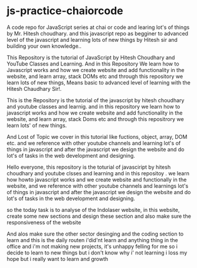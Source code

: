 # js-practice-chaiorcode
A code repo for JavaScript series at chai or code and learing lot's of things by Mr. Hitesh choudhary. and this javascript repo as begginer to advanced level of the javascript and learning lots of new things by Hitesh sir and building your own knowledge..


This Repository is the tutorial of JavaScript by Hitesh Choudhary and YouTube Classes and Learning.
And in this Repository We learn how to Javascript works and how we create website and add functionality in the website,
and learn array, stack DOMs etc and through this repository we learn lots of new things,
Means basic to advanced level of learning with the Hitesh Chaudhary Sir!.


This is the Repository is the tutorial of the javascript by hitesh choudhary and youtube classes and learnig.
and in this repository we learn how to javascript works and how we create website and add functionality in the website,
and learn array, stack Doms etc and through this 
repositrory we learn lots' of new things.


And Lost of Topic we cover in this tutorial like fuctions, object, array, DOM etc.
and we reference with other youtube channels and learning lot's of things in javascript 
and after the javascript we design the website and do lot's of tasks in the web development and designing.



Hello everyone, this repository is the toturial of javasciript by hitesh choudhary and youtube clsses and learning
and in this repositoy . we learn how howto javascript works and we create website and functionally in the website, 
and we reference with other youtube channels and learnings lot's of things in javascript 
and after the javascript we design the website and do lot's of tasks in the web development and designing.




so the today task is to analyse of the Indolaser website,
in this website, create some new sections and design these section 
and also make sure the responsiveness of the website



And alos make sure the other sector desinging and the coding section to learn and 
this is the daily routen i'did'nt learn and anything thing in the office and i'm 
not making new projects, it's unhappy felling for me so 
i decide to learn to new things but i don't know why i' not learning 
i loss my hope but i really want to learn and growth